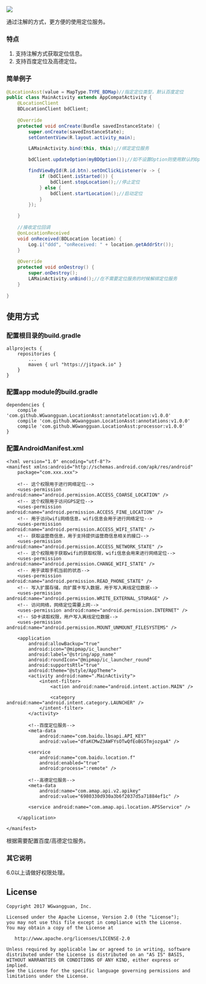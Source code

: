 [![](https://jitpack.io/v/WGwangguan/LocationAsst.svg)](https://jitpack.io/#WGwangguan/LocationAsst)

通过注解的方式，更方便的使用定位服务。

### 特点
1. 支持注解方式获取定位信息。
2. 支持百度定位及高德定位。


### 简单例子
```java
@LocationAsst(value = MapType.TYPE_BDMap)//指定定位类型，默认百度定位
public class MainActivity extends AppCompatActivity {
    @LocationClient
    BDLocationClient bdClient;
    
    @Override
    protected void onCreate(Bundle savedInstanceState) {
        super.onCreate(savedInstanceState);
        setContentView(R.layout.activity_main);

        LAMainActivity.bind(this, this);//绑定定位服务

        bdClient.updateOption(myBDOption());//如不设置Option则使用默认的Option

        findViewById(R.id.btn).setOnClickListener(v -> {
            if (bdClient.isStarted()) {
                bdClient.stopLocation();//停止定位
            } else {
                bdClient.startLocation();//启动定位
            }
        });

    }
    
    //接收定位回调
    @onLocationReceived
    void onReceived(BDLocation location) {
        Log.i("ddd", "onReceived: " + location.getAddrStr());
    }
    
    @Override
    protected void onDestroy() {
        super.onDestroy();
        LAMainActivity.unBind();//在不需要定位服务的时候解绑定位服务
    }
    
}
```



## 使用方式
### 配置根目录的build.gradle 
```
allprojects {
	repositories {
		...
		maven { url "https://jitpack.io" }
	}
}
```
### 配置app module的build.gradle 
```
dependencies {
    compile 'com.github.WGwangguan.LocationAsst:annotatelocation:v1.0.0'
    compile 'com.github.WGwangguan.LocationAsst:annotations:v1.0.0'
    compile 'com.github.WGwangguan.LocationAsst:processor:v1.0.0'
}
```
### 配置AndroidManifest.xml
```
<?xml version="1.0" encoding="utf-8"?>
<manifest xmlns:android="http://schemas.android.com/apk/res/android"
    package="com.xxx.xxx">

    <!-- 这个权限用于进行网络定位-->
    <uses-permission android:name="android.permission.ACCESS_COARSE_LOCATION" />
    <!-- 这个权限用于访问GPS定位-->
    <uses-permission android:name="android.permission.ACCESS_FINE_LOCATION" />
    <!-- 用于访问wifi网络信息，wifi信息会用于进行网络定位-->
    <uses-permission android:name="android.permission.ACCESS_WIFI_STATE" />
    <!-- 获取运营商信息，用于支持提供运营商信息相关的接口-->
    <uses-permission android:name="android.permission.ACCESS_NETWORK_STATE" />
    <!-- 这个权限用于获取wifi的获取权限，wifi信息会用来进行网络定位-->
    <uses-permission android:name="android.permission.CHANGE_WIFI_STATE" />
    <!-- 用于读取手机当前的状态-->
    <uses-permission android:name="android.permission.READ_PHONE_STATE" />
    <!-- 写入扩展存储，向扩展卡写入数据，用于写入离线定位数据-->
    <uses-permission android:name="android.permission.WRITE_EXTERNAL_STORAGE" />
    <!-- 访问网络，网络定位需要上网-->
    <uses-permission android:name="android.permission.INTERNET" />
    <!-- SD卡读取权限，用户写入离线定位数据-->
    <uses-permission android:name="android.permission.MOUNT_UNMOUNT_FILESYSTEMS" />

    <application
        android:allowBackup="true"
        android:icon="@mipmap/ic_launcher"
        android:label="@string/app_name"
        android:roundIcon="@mipmap/ic_launcher_round"
        android:supportsRtl="true"
        android:theme="@style/AppTheme">
        <activity android:name=".MainActivity">
            <intent-filter>
                <action android:name="android.intent.action.MAIN" />

                <category android:name="android.intent.category.LAUNCHER" />
            </intent-filter>
        </activity>

        <!--百度定位服务-->
        <meta-data
            android:name="com.baidu.lbsapi.API_KEY"
            android:value="dfaKCMwZ3AWFYsOTwQfEoBG5TmjozgaA" />

        <service
            android:name="com.baidu.location.f"
            android:enabled="true"
            android:process=":remote" />

        <!--高德定位服务-->
        <meta-data
            android:name="com.amap.api.v2.apikey"
            android:value="6980330d930a3b6f2037d5a71884ef1c" />

        <service android:name="com.amap.api.location.APSService" />

    </application>

</manifest>
```
根据需要配置百度/高德定位服务。

### 其它说明
6.0以上请做好权限处理。

## License

    Copyright 2017 WGwangguan, Inc.

    Licensed under the Apache License, Version 2.0 (the "License");
    you may not use this file except in compliance with the License.
    You may obtain a copy of the License at

       http://www.apache.org/licenses/LICENSE-2.0

    Unless required by applicable law or agreed to in writing, software
    distributed under the License is distributed on an "AS IS" BASIS,
    WITHOUT WARRANTIES OR CONDITIONS OF ANY KIND, either express or implied.
    See the License for the specific language governing permissions and
    limitations under the License.

